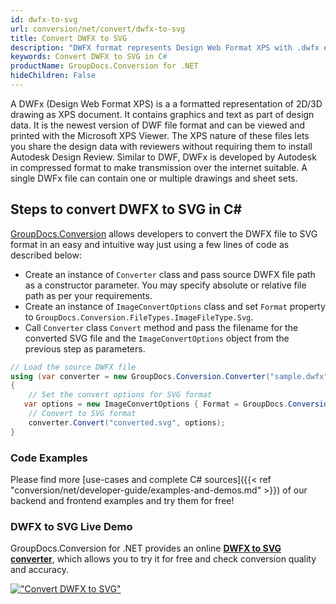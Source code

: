 ```yaml
---
id: dwfx-to-svg
url: conversion/net/convert/dwfx-to-svg
title: Convert DWFX to SVG
description: "DWFX format represents Design Web Format XPS with .dwfx extension. Learn how to convert DWFX to SVG file programmatically in C# language using GroupDocs.Conversion for .NET library."
keywords: Convert DWFX to SVG in C#
productName: GroupDocs.Conversion for .NET
hideChildren: False
---
```


A DWFx (Design Web Format XPS) is a a formatted representation of 2D/3D drawing as XPS document. It contains graphics and text as part of design data. It is the newest version of DWF file format and can be viewed and printed with the Microsoft XPS Viewer. The XPS nature of these files lets you share the design data with reviewers without requiring them to install Autodesk Design Review. Similar to DWF, DWFx is developed by Autodesk in compressed format to make transmission over the internet suitable. A single DWFx file can contain one or multiple drawings and sheet sets.

## Steps to convert DWFX to SVG in C#

[GroupDocs.Conversion](https://products.groupdocs.com/conversion/net) allows developers to convert the DWFX file to SVG format in an easy and intuitive way just using a few lines of code as described below:

* Create an instance of `Converter` class and pass source DWFX file path as a constructor parameter. You may specify absolute or relative file path as per your requirements. 
* Create an instance of `ImageConvertOptions` class and set `Format` property to `GroupDocs.Conversion.FileTypes.ImageFileType.Svg`.
* Call `Converter` class `Convert` method and pass the filename for the converted SVG file and the `ImageConvertOptions` object from the previous step as parameters.

```csharp
// Load the source DWFX file
using (var converter = new GroupDocs.Conversion.Converter("sample.dwfx"))
{
    // Set the convert options for SVG format
   var options = new ImageConvertOptions { Format = GroupDocs.Conversion.FileTypes.ImageFileType.Svg };
    // Convert to SVG format
    converter.Convert("converted.svg", options);
}
```

### Code Examples

Please find more [use-cases and complete C# sources]({{< ref "conversion/net/developer-guide/examples-and-demos.md" >}}) of our backend and frontend examples and try them for free!

### DWFX to SVG Live Demo

GroupDocs.Conversion for .NET provides an online [**DWFX to SVG converter**](https://products.groupdocs.app/conversion/dwfx-to-svg), which allows you to try it for free and check conversion quality and accuracy.

[!["Convert DWFX to SVG"](conversion/net/images/convert-to-svg/convert-dwfx-to-svg.png)](https://products.groupdocs.app/conversion/dwfx-to-svg)